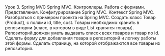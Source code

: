 Урок 3. Spring MVC
Spring MVC. Контроллеры. Работа с формами. Представления. Конфигурирование Spring MVC. Контекст Spring MVC.
Разобраться с примером проекта на Spring MVC.
Создать класс Товар (Product), с полями id, title, cost.
Товары необходимо хранить в репозитории (класс, в котором в виде List хранятся товары). Репозиторий должен уметь выдавать список всех товаров и товар по id.
Сделать форму для добавления товара в репозиторий и логику работы этой формы.
Сделать страницу, на которой отображаются все товары из репозитория.